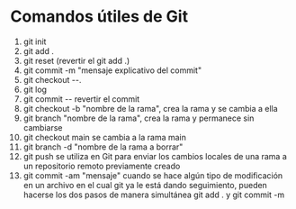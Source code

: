 # Comandos útiles de Git

1. git init
2. git add .
3. git reset (revertir el git add .)
4. git commit -m "mensaje explicativo del commit"
5. git checkout --.
6. git log
7. git commit -- revertir el commit
8. git checkout -b  "nombre de la rama", crea la rama y se cambia a ella
9. git branch "nombre de la rama", crea la rama y permanece sin cambiarse
10. git checkout main  se cambia a la rama main
11. git branch -d "nombre de la rama a borrar"
12. git push    se utiliza en Git para enviar los cambios locales de una rama a un repositorio remoto previamente creado
13. git commit -am "mensaje" cuando se hace algún tipo de modificación en un archivo en el cual git ya le está dando seguimiento, pueden hacerse los dos pasos de manera simultánea git add . y git commit -m 


